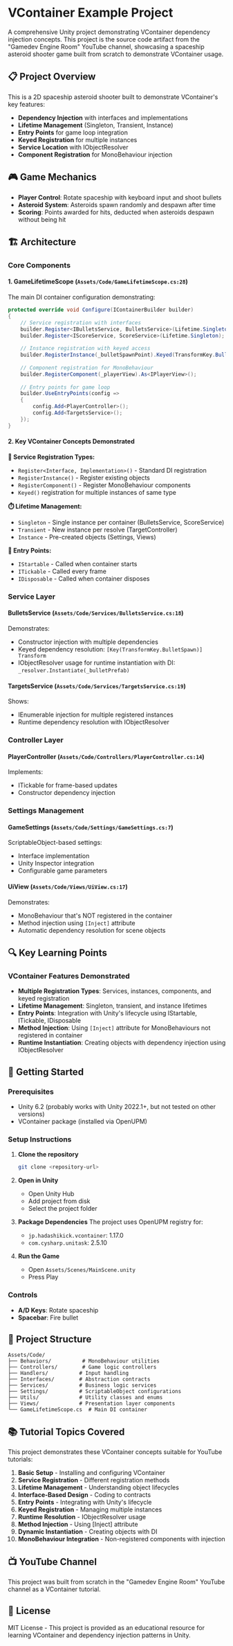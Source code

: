 # VContainer Example Project

A comprehensive Unity project demonstrating VContainer dependency injection concepts. This project is the source code artifact from the "Gamedev Engine Room" YouTube channel, showcasing a spaceship asteroid shooter game built from scratch to demonstrate VContainer usage.

## 📋 Project Overview

This is a 2D spaceship asteroid shooter built to demonstrate VContainer's key features:
- **Dependency Injection** with interfaces and implementations
- **Lifetime Management** (Singleton, Transient, Instance)
- **Entry Points** for game loop integration
- **Keyed Registration** for multiple instances
- **Service Location** with IObjectResolver
- **Component Registration** for MonoBehaviour injection

## 🎮 Game Mechanics

- **Player Control**: Rotate spaceship with keyboard input and shoot bullets
- **Asteroid System**: Asteroids spawn randomly and despawn after time
- **Scoring**: Points awarded for hits, deducted when asteroids despawn without being hit

## 🏗️ Architecture

### Core Components

#### 1. **GameLifetimeScope** (`Assets/Code/GameLifetimeScope.cs:28`)
The main DI container configuration demonstrating:

```csharp
protected override void Configure(IContainerBuilder builder)
{
    // Service registration with interfaces
    builder.Register<IBulletsService, BulletsService>(Lifetime.Singleton);
    builder.Register<IScoreService, ScoreService>(Lifetime.Singleton);
    
    // Instance registration with keyed access
    builder.RegisterInstance(_bulletSpawnPoint).Keyed(TransformKey.BulletSpawn);
    
    // Component registration for MonoBehaviour
    builder.RegisterComponent(_playerView).As<IPlayerView>();
    
    // Entry points for game loop
    builder.UseEntryPoints(config =>
    {
        config.Add<PlayerController>();
        config.Add<TargetsService>();
    });
}
```

#### 2. **Key VContainer Concepts Demonstrated**

**🔧 Service Registration Types:**
- `Register<Interface, Implementation>()` - Standard DI registration
- `RegisterInstance()` - Register existing objects
- `RegisterComponent()` - Register MonoBehaviour components
- `Keyed()` registration for multiple instances of same type

**⏱️ Lifetime Management:**
- `Singleton` - Single instance per container (BulletsService, ScoreService)
- `Transient` - New instance per resolve (TargetController)
- `Instance` - Pre-created objects (Settings, Views)

**🚪 Entry Points:**
- `IStartable` - Called when container starts
- `ITickable` - Called every frame
- `IDisposable` - Called when container disposes

### Service Layer

#### BulletsService (`Assets/Code/Services/BulletsService.cs:18`)
Demonstrates:
- Constructor injection with multiple dependencies
- Keyed dependency resolution: `[Key(TransformKey.BulletSpawn)] Transform`
- IObjectResolver usage for runtime instantiation with DI: `_resolver.Instantiate(_bulletPrefab)`

#### TargetsService (`Assets/Code/Services/TargetsService.cs:19`)
Shows:
- IEnumerable injection for multiple registered instances
- Runtime dependency resolution with IObjectResolver

### Controller Layer

#### PlayerController (`Assets/Code/Controllers/PlayerController.cs:14`)
Implements:
- ITickable for frame-based updates
- Constructor dependency injection

### Settings Management

#### GameSettings (`Assets/Code/Settings/GameSettings.cs:7`)
ScriptableObject-based settings:
- Interface implementation
- Unity Inspector integration
- Configurable game parameters

#### UiView (`Assets/Code/Views/UiView.cs:17`)
Demonstrates:
- MonoBehaviour that's NOT registered in the container
- Method injection using `[Inject]` attribute
- Automatic dependency resolution for scene objects

## 🔍 Key Learning Points

### VContainer Features Demonstrated
- **Multiple Registration Types**: Services, instances, components, and keyed registration
- **Lifetime Management**: Singleton, transient, and instance lifetimes
- **Entry Points**: Integration with Unity's lifecycle using IStartable, ITickable, IDisposable
- **Method Injection**: Using `[Inject]` attribute for MonoBehaviours not registered in container
- **Runtime Instantiation**: Creating objects with dependency injection using IObjectResolver

## 🚀 Getting Started

### Prerequisites
- Unity 6.2 (probably works with Unity 2022.1+, but not tested on other versions)
- VContainer package (installed via OpenUPM)

### Setup Instructions

1. **Clone the repository**
   ```bash
   git clone <repository-url>
   ```

2. **Open in Unity**
   - Open Unity Hub
   - Add project from disk
   - Select the project folder

3. **Package Dependencies**
   The project uses OpenUPM registry for:
   - `jp.hadashikick.vcontainer`: 1.17.0
   - `com.cysharp.unitask`: 2.5.10

4. **Run the Game**
   - Open `Assets/Scenes/MainScene.unity`
   - Press Play

### Controls
- **A/D Keys**: Rotate spaceship
- **Spacebar**: Fire bullet

## 📁 Project Structure

```
Assets/Code/
├── Behaviors/          # MonoBehaviour utilities
├── Controllers/        # Game logic controllers  
├── Handlers/          # Input handling
├── Interfaces/        # Abstraction contracts
├── Services/          # Business logic services
├── Settings/          # ScriptableObject configurations
├── Utils/             # Utility classes and enums
├── Views/             # Presentation layer components
└── GameLifetimeScope.cs  # Main DI container
```

## 📚 Tutorial Topics Covered

This project demonstrates these VContainer concepts suitable for YouTube tutorials:

1. **Basic Setup** - Installing and configuring VContainer
2. **Service Registration** - Different registration methods
3. **Lifetime Management** - Understanding object lifecycles  
4. **Interface-Based Design** - Coding to contracts
5. **Entry Points** - Integrating with Unity's lifecycle
6. **Keyed Registration** - Managing multiple instances
7. **Runtime Resolution** - IObjectResolver usage
8. **Method Injection** - Using [Inject] attribute
9. **Dynamic Instantiation** - Creating objects with DI
10. **MonoBehaviour Integration** - Non-registered components with injection

## 📺 YouTube Channel

This project was built from scratch in the "Gamedev Engine Room" YouTube channel as a VContainer tutorial.

## 📝 License

MIT License - This project is provided as an educational resource for learning VContainer and dependency injection patterns in Unity.
